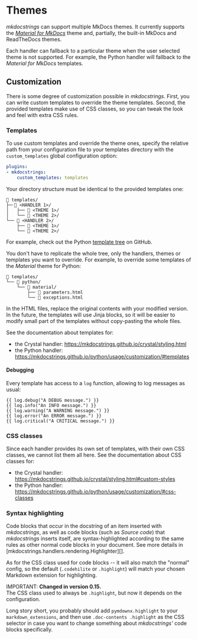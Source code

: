 # Themes

*mkdocstrings* can support multiple MkDocs themes.
It currently supports the
*[Material for MkDocs](https://squidfunk.github.io/mkdocs-material/)*
theme and, partially, the built-in MkDocs and ReadTheDocs themes.

Each handler can fallback to a particular theme when the user selected theme is not supported.
For example, the Python handler will fallback to the *Material for MkDocs* templates.

## Customization

There is some degree of customization possible in *mkdocstrings*.
First, you can write custom templates to override the theme templates.
Second, the provided templates make use of CSS classes,
so you can tweak the look and feel with extra CSS rules.

### Templates

To use custom templates and override the theme ones, specify the relative path from your
configuration file to your templates directory with the `custom_templates` global
configuration option:

```yaml title="mkdocs.yml"
plugins:
- mkdocstrings:
    custom_templates: templates
```

Your directory structure must be identical to the provided templates one:

```
📁 templates/
├─╴📁 <HANDLER 1>/
│   ├── 📁 <THEME 1>/
│   └── 📁 <THEME 2>/
└── 📁 <HANDLER 2>/
    ├── 📁 <THEME 1>/
    └── 📁 <THEME 2>/
```

For example, check out the Python
[template tree](https://github.com/mkdocstrings/python/tree/master/src/mkdocstrings_handlers/python/templates/)
on GitHub.

You don't have to replicate the whole tree,
only the handlers, themes or templates you want to override.
For example, to override some templates of the *Material* theme for Python:

```
📁 templates/
└── 📁 python/
    └── 📁 material/
        ├── 📄 parameters.html
        └── 📄 exceptions.html
```

In the HTML files, replace the original contents with your modified version.
In the future, the templates will use Jinja blocks, so it will be easier
to modify small part of the templates without copy-pasting the whole files.

See the documentation about templates for:

- the Crystal handler: https://mkdocstrings.github.io/crystal/styling.html
- the Python handler: https://mkdocstrings.github.io/python/usage/customization/#templates

#### Debugging

Every template has access to a `log` function, allowing to log messages as usual:

```jinja
{{ log.debug("A DEBUG message.") }}
{{ log.info("An INFO message.") }}
{{ log.warning("A WARNING message.") }}
{{ log.error("An ERROR message.") }}
{{ log.critical("A CRITICAL message.") }}
```

### CSS classes

Since each handler provides its own set of templates, with their own CSS classes,
we cannot list them all here. See the documentation about CSS classes for:

- the Crystal handler: https://mkdocstrings.github.io/crystal/styling.html#custom-styles
- the Python handler: https://mkdocstrings.github.io/python/usage/customization/#css-classes

### Syntax highlighting

Code blocks that occur in the docstring of an item inserted with *mkdocstrings*, as well as code blocks (such as *Source code*) that *mkdocstrings* inserts itself, are syntax-highlighted according to the same rules as other normal code blocks in your document. See more details in [mkdocstrings.handlers.rendering.Highlighter][].

As for the CSS class used for code blocks -- it will also match the "normal" config, so the default (`.codehilite` or `.highlight`) will match your chosen Markdown extension for highlighting.

IMPORTANT: **Changed in version 0.15.**  
The CSS class used to always be `.highlight`, but now it depends on the configuration.

Long story short, you probably should add `pymdownx.highlight` to your `markdown_extensions`, and then use `.doc-contents .highlight` as the CSS selector in case you want to change something about *mkdocstrings'* code blocks specifically.
